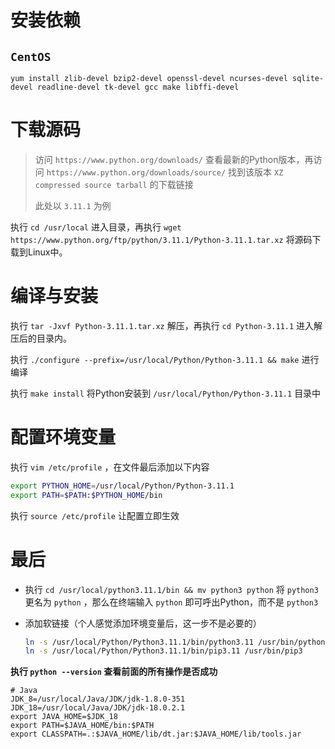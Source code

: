 # 安装依赖

##  `CentOS` 

 `yum install zlib-devel bzip2-devel openssl-devel ncurses-devel sqlite-devel readline-devel tk-devel gcc make libffi-devel` 



# 下载源码

> 访问 `https://www.python.org/downloads/` 查看最新的Python版本，再访问 `https://www.python.org/downloads/source/` 找到该版本 `XZ compressed source tarball` 的下载链接
>
> 此处以 `3.11.1` 为例

执行 `cd /usr/local` 进入目录，再执行 `wget https://www.python.org/ftp/python/3.11.1/Python-3.11.1.tar.xz` 将源码下载到Linux中。



# 编译与安装

执行 `tar -Jxvf Python-3.11.1.tar.xz` 解压，再执行 `cd Python-3.11.1` 进入解压后的目录内。

执行 `./configure --prefix=/usr/local/Python/Python-3.11.1 && make` 进行编译

执行 `make install` 将Python安装到 `/usr/local/Python/Python-3.11.1` 目录中



# 配置环境变量

执行 `vim /etc/profile` ，在文件最后添加以下内容

```sh
export PYTHON_HOME=/usr/local/Python/Python-3.11.1
export PATH=$PATH:$PYTHON_HOME/bin
```

执行 `source /etc/profile` 让配置立即生效



# 最后

- 执行 `cd /usr/local/python3.11.1/bin && mv python3 python` 将 `python3` 更名为 `python` ，那么在终端输入 `python` 即可呼出Python，而不是 `python3` 

- 添加软链接（个人感觉添加环境变量后，这一步不是必要的）

  ```bash
  ln -s /usr/local/Python/Python3.11.1/bin/python3.11 /usr/bin/python
  ln -s /usr/local/Python/Python3.11.1/bin/pip3.11 /usr/bin/pip3
  ```

 **执行 `python --version` 查看前面的所有操作是否成功** 



```
# Java
JDK_8=/usr/local/Java/JDK/jdk-1.8.0-351
JDK_18=/usr/local/Java/JDK/jdk-18.0.2.1
export JAVA_HOME=$JDK_18
export PATH=$JAVA_HOME/bin:$PATH
export CLASSPATH=.:$JAVA_HOME/lib/dt.jar:$JAVA_HOME/lib/tools.jar
```

